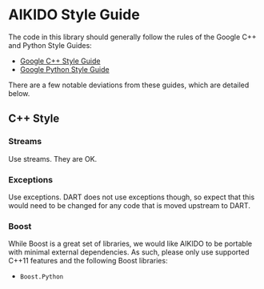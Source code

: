 # AIKIDO Style Guide #

The code in this library should generally follow the rules of the Google C++ and Python Style Guides:

* [Google C++ Style Guide](https://google-styleguide.googlecode.com/svn/trunk/cppguide.html)
* [Google Python Style Guide](https://google-styleguide.googlecode.com/svn/trunk/pyguide.html)

There are a few notable deviations from these guides, which are detailed below.

## C++ Style ##

### Streams ###
Use streams.  They are OK.

### Exceptions ###
Use exceptions.  DART does not use exceptions though, so expect that this would need to be changed for any code that is moved upstream to DART.

### Boost ###
While Boost is a great set of libraries, we would like AIKIDO to be portable with minimal external dependencies.  As such, please only use supported C++11 features and the following Boost libraries:

* `Boost.Python`
